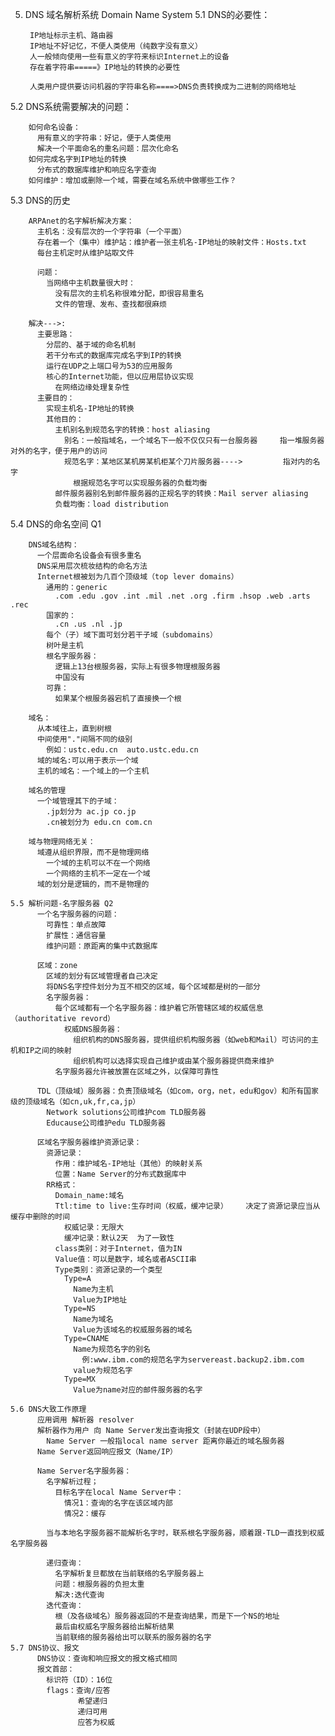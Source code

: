 5. DNS 域名解析系统  Domain Name System
  5.1 DNS的必要性：

        IP地址标示主机、路由器
        IP地址不好记忆，不便人类使用（纯数字没有意义）
        人一般倾向使用一些有意义的字符来标识Internet上的设备
        存在着字符串=====》IP地址的转换的必要性
       
        人类用户提供要访问机器的字符串名称====>DNS负责转换成为二进制的网络地址

  5.2 DNS系统需要解决的问题：

        如何命名设备：
          用有意义的字符串：好记，便于人类使用
          解决一个平面命名的重名问题：层次化命名
        如何完成名字到IP地址的转换
          分布式的数据库维护和响应名字查询
        如何维护：增加或删除一个域，需要在域名系统中做哪些工作？

  5.3 DNS的历史

        ARPAnet的名字解析解决方案：
          主机名：没有层次的一个字符串（一个平面）
          存在着一个（集中）维护站：维护者一张主机名-IP地址的映射文件：Hosts.txt
          每台主机定时从维护站取文件       

          问题：
            当网络中主机数量很大时：
              没有层次的主机名称很难分配，即很容易重名
              文件的管理、发布、查找都很麻烦
        
        解决--->:
          主要思路：
            分层的、基于域的命名机制
            若干分布式的数据库完成名字到IP的转换
            运行在UDP之上端口号为53的应用服务
            核心的Internet功能，但以应用层协议实现
              在网络边缘处理复杂性
          主要目的：
            实现主机名-IP地址的转换
            其他目的：
              主机别名到规范名字的转换：host aliasing
                别名：一般指域名，一个域名下一般不仅仅只有一台服务器     指一堆服务器对外的名字，便于用户的访问
                规范名字：某地区某机房某机柜某个刀片服务器---->         指对内的名字
                  根据规范名字可以实现服务器的负载均衡
              邮件服务器别名到邮件服务器的正规名字的转换：Mail server aliasing
              负载均衡：load distribution

  5.4 DNS的命名空间 Q1

        DNS域名结构：
          一个层面命名设备会有很多重名
          DNS采用层次梳妆结构的命名方法
          Internet根被划为几百个顶级域（top lever domains）
            通用的：generic
              .com .edu .gov .int .mil .net .org .firm .hsop .web .arts .rec
            国家的：
              .cn .us .nl .jp
            每个（子）域下面可划分若干子域（subdomains）
            树叶是主机        
            根名字服务器：
              逻辑上13台根服务器，实际上有很多物理根服务器
              中国没有
            可靠：
              如果某个根服务器宕机了直接换一个根  

        域名：
          从本域往上，直到树根
          中间使用"."间隔不同的级别
            例如：ustc.edu.cn  auto.ustc.edu.cn
          域的域名:可以用于表示一个域
          主机的域名：一个域上的一个主机

        域名的管理
          一个域管理其下的子域：
            .jp划分为 ac.jp co.jp
            .cn被划分为 edu.cn com.cn

        域与物理网络无关：
          域遵从组织界限，而不是物理网络
            一个域的主机可以不在一个网络
            一个网络的主机不一定在一个域
          域的划分是逻辑的，而不是物理的
    
    5.5 解析问题-名字服务器 Q2
          一个名字服务器的问题：
            可靠性：单点故障
            扩展性：通信容量
            维护问题：原距离的集中式数据库

          区域：zone
            区域的划分有区域管理者自己决定
            将DNS名字控件划分为互不相交的区域，每个区域都是树的一部分
            名字服务器：
              每个区域都有一个名字服务器：维护着它所管辖区域的权威信息（authoritative revord）
                权威DNS服务器：
                  组织机构的DNS服务器，提供组织机构服务器（如web和Mail）可访问的主机和IP之间的映射
                  组织机构可以选择实现自己维护或由某个服务器提供商来维护
              名字服务器允许被放置在区域之外，以保障可靠性   

          TDL（顶级域）服务器：负责顶级域名（如com，org，net，edu和gov）和所有国家级的顶级域名（如cn,uk,fr,ca,jp）
            Network solutions公司维护com TLD服务器
            Educause公司维护edu TLD服务器

          区域名字服务器维护资源记录：
            资源记录：
              作用：维护域名-IP地址（其他）的映射关系
              位置：Name Server的分布式数据库中
            RR格式：
              Domain_name:域名
              Ttl:time to live:生存时间（权威，缓冲记录）    决定了资源记录应当从缓存中删除的时间
                权威记录：无限大
                缓冲记录：默认2天  为了一致性
              class类别：对于Internet，值为IN
              Value值：可以是数字，域名或者ASCII串
              Type类别：资源记录的一个类型
                Type=A
                  Name为主机
                  Value为IP地址
                Type=NS
                  Name为域名
                  Value为该域名的权威服务器的域名
                Type=CNAME
                  Name为规范名字的别名
                    例:www.ibm.com的规范名字为servereast.backup2.ibm.com
                  value为规范名字
                Type=MX
                  Value为name对应的邮件服务器的名字

    5.6 DNS大致工作原理
          应用调用 解析器 resolver
          解析器作为用户 向 Name Server发出查询报文（封装在UDP段中）
            Name Server 一般指local name server 距离你最近的域名服务器
          Name Server返回响应报文（Name/IP）    

          Name Server名字服务器：
            名字解析过程；
              目标名字在local Name Server中：
                情况1：查询的名字在该区域内部
                情况2：缓存

            当与本地名字服务器不能解析名字时，联系根名字服务器，顺着跟-TLD一直找到权威名字服务器    

            递归查询：
              名字解析复旦都放在当前联络的名字服务器上
              问题：根服务器的负担太重
              解决:迭代查询
            迭代查询：  
              根（及各级域名）服务器返回的不是查询结果，而是下一个NS的地址
              最后由权威名字服务器给出解析结果
              当前联络的服务器给出可以联系的服务器的名字
    5.7 DNS协议、报文
          DNS协议：查询和响应报文的报文格式相同
          报文首部：
            标识符（ID）：16位
            flags：查询/应答
                   希望递归
                   递归可用
                   应答为权威           

            
           
